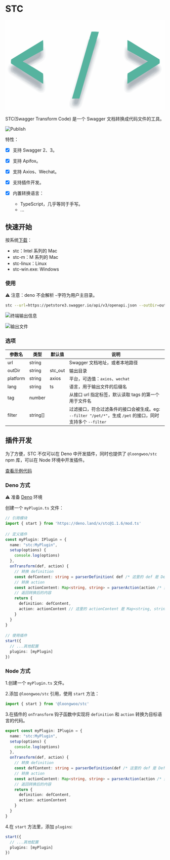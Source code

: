 # STC
![logo](resources/stc.svg)

STC(Swagger Transform Code) 是一个 Swagger 文档转换成代码文件的工具。

![Publish](https://github.com/long-woo/stc/actions/workflows/deno-build.yml/badge.svg)

特性：

- [x] 支持 Swagger 2、3。
- [x] 支持 Apifox。
- [x] 支持 Axios、Wechat。
- [x] 支持插件开发。
- [x] 内置转换语言：

  - TypeScript，几乎等同于手写。
  - ...

## 快速开始

按系统[下载](https://github.com/long-woo/stc/releases)：

- stc：Intel 系列的 Mac
- stc-m：M 系列的 Mac
- stc-linux：Linux
- stc-win.exe: Windows

### 使用

⚠️ 注意：deno 不会解析 `~`字符为用户主目录。

```sh
stc --url=https://petstore3.swagger.io/api/v3/openapi.json --outDir=out
```

![终端输出信息](resources/output.png)

![输出文件](resources/file.png)

### 选项

| 参数名 | 类型 | 默认值 | 说明 |
| --- | --- | --- | --- |
| url | string |  | Swagger 文档地址，或者本地路径 |
| outDir | string | stc_out | 输出目录 |
| platform | string | axios | 平台，可选值：`axios`、`wechat` |
| lang | string | ts | 语言，用于输出文件的后缀名 |
| tag | number | | 从接口 url 指定标签，默认读取 tags 的第一个用于文件名 |
| filter | string[] | | 过滤接口，符合过滤条件的接口会被生成。eg: `--filter "/pet/*"`，生成 `/pet` 的接口，同时支持多个 `--filter` |

## 插件开发

为了方便，STC 不仅可以在 Deno 中开发插件，同时也提供了 `@loongwoo/stc` npm 库，可以在 Node 环境中开发插件。

[查看示例代码](https://github.com/long-woo/stc/tree/master/examples)

### Deno 方式

⚠️ 准备 [Deno](https://github.com/denoland/deno#install) 环境

创建一个 `myPlugin.ts` 文件：

```ts
// 引用模块
import { start } from 'https://deno.land/x/stc@1.1.6/mod.ts'

// 定义插件
const myPlugin: IPlugin = {
  name: "stc:MyPlugin",
  setup(options) {
    console.log(options)
  },
  onTransform(def, action) {
    // 转换 definition
    const defContent: string = parserDefinition( def /* 这里的 def 是 Definition 对象 */)
    // 转换 action
    const actionContent: Map<string, string> = parserAction(action /* 这里的 action 是 Action 对象 */)
    // 返回转换后的内容
    return {
      definition: defContent,
      action: actionContent // 这里的 actionContent 是 Map<string, string> 类型，key 是文件名称，value 是转换后的代码
    }
  }
}

// 使用插件
start({
  // ...其他配置
  plugins: [myPlugin]
})
```

### Node 方式

1.创建一个 `myPlugin.ts` 文件。

2.添加 `@loongwoo/stc` 引用，使用 `start` 方法：

```ts
import { start } from '@loongwoo/stc'
```

3.在插件的 `onTransform` 钩子函数中实现将 `definition` 和 `action` 转换为目标语言的代码。

```ts
export const myPlugin: IPlugin = {
  name: "stc:MyPlugin",
  setup(options) {
    console.log(options)
  },
  onTransform(def, action) {
    // 转换 definition
    const defContent: string = parserDefinition(def /* 这里的 def 是 Definition 对象 */)
    // 转换 action
    const actionContent: Map<string, string> = parserAction(action /* 这里的 action 是 Action 对象 */)
    // 返回转换后的内容
    return {
      definition: defContent,
      action: actionContent
    }
  }
}
```

4.在 `start` 方法里，添加 `plugins`:

```ts
start({
  // ...其他配置
  plugins: [myPlugin]
})
```
